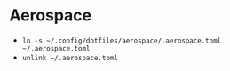 # Aerospace 

- `ln -s ~/.config/dotfiles/aerospace/.aerospace.toml ~/.aerospace.toml`
- `unlink ~/.aerospace.toml`

